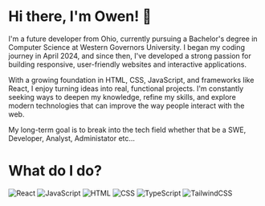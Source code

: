 # Hi there, I'm Owen! 👋

I'm a future developer from Ohio, currently pursuing a Bachelor's degree in Computer Science at Western Governors University. I began my coding journey in April 2024, and since then, I've developed a strong passion for building responsive, user-friendly websites and interactive applications.

With a growing foundation in HTML, CSS, JavaScript, and frameworks like React, I enjoy turning ideas into real, functional projects. I'm constantly seeking ways to deepen my knowledge, refine my skills, and explore modern technologies that can improve the way people interact with the web.

My long-term goal is to break into the tech field whether that be a SWE, Developer, Analyst, Administator etc...

# What do I do?

![React](https://img.shields.io/badge/React-%2320232a?style=for-the-badge&logo=react&logoColor=%2361dafb)
![JavaScript](https://img.shields.io/badge/JavaScript-%23f7df1e?style=for-the-badge&logo=javascript&logoColor=%23000)
![HTML](https://img.shields.io/badge/HTML-%23e34f26?style=for-the-badge&logo=html5&logoColor=%23fff)
![CSS](https://img.shields.io/badge/CSS-%231572b6?style=for-the-badge&logo=css3&logoColor=%23fff)
![TypeScript](https://img.shields.io/badge/TypeScript-%232b82d9?style=for-the-badge&logo=typescript&logoColor=%23fff)
![TailwindCSS](https://img.shields.io/badge/TailwindCSS-%2338bdf8?style=for-the-badge&logo=tailwindcss&logoColor=%23fff)



